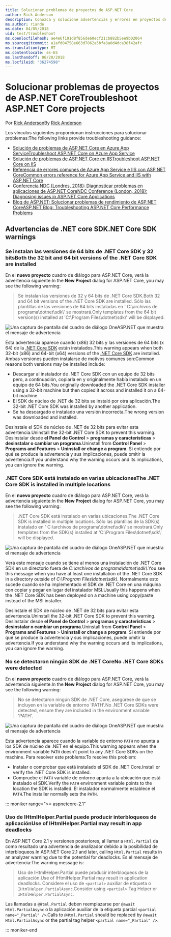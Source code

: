 ```yaml
---
title: Solucionar problemas de proyectos de ASP.NET Core
author: Rick-Anderson
description: Conozca y solucione advertencias y errores en proyectos de ASP.NET Core.
ms.author: riande
ms.date: 04/05/2018
uid: test/troubleshoot
ms.openlocfilehash: ae4e6f191d8f856de60ecf21cb882b5ee9b02064
ms.sourcegitcommit: a1afd04758e663d7062a5bfa8a0d4dca38f42afc
ms.translationtype: MT
ms.contentlocale: es-ES
ms.lasthandoff: 06/20/2018
ms.locfileid: "36274598"
---
```

# <a name="troubleshoot-aspnet-core-projects"></a><span data-ttu-id="884e4-103">Solucionar problemas de proyectos de ASP.NET Core</span><span class="sxs-lookup"><span data-stu-id="884e4-103">Troubleshoot ASP.NET Core projects</span></span>

<span data-ttu-id="884e4-104">Por [Rick Anderson](https://twitter.com/RickAndMSFT)</span><span class="sxs-lookup"><span data-stu-id="884e4-104">By [Rick Anderson](https://twitter.com/RickAndMSFT)</span></span>

<span data-ttu-id="884e4-105">Los vínculos siguientes proporcionan instrucciones para solucionar problemas:</span><span class="sxs-lookup"><span data-stu-id="884e4-105">The following links provide troubleshooting guidance:</span></span>

* [<span data-ttu-id="884e4-106">Solución de problemas de ASP.NET Core en Azure App Service</span><span class="sxs-lookup"><span data-stu-id="884e4-106">Troubleshoot ASP.NET Core on Azure App Service</span></span>](xref:host-and-deploy/azure-apps/troubleshoot)
* [<span data-ttu-id="884e4-107">Solución de problemas de ASP.NET Core en IIS</span><span class="sxs-lookup"><span data-stu-id="884e4-107">Troubleshoot ASP.NET Core on IIS</span></span>](xref:host-and-deploy/iis/troubleshoot)
* [<span data-ttu-id="884e4-108">Referencia de errores comunes de Azure App Service e IIS con ASP.NET Core</span><span class="sxs-lookup"><span data-stu-id="884e4-108">Common errors reference for Azure App Service and IIS with ASP.NET Core</span></span>](xref:host-and-deploy/azure-iis-errors-reference)
* [<span data-ttu-id="884e4-109">Conferencia NDC (Londres, 2018): Diagnosticar problemas en aplicaciones de ASP.NET Core</span><span class="sxs-lookup"><span data-stu-id="884e4-109">NDC Conference (London, 2018): Diagnosing issues in ASP.NET Core Applications</span></span>](https://www.youtube.com/watch?v=RYI0DHoIVaA)
* [<span data-ttu-id="884e4-110">Blog de ASP.NET: Solucionar problemas de rendimiento de ASP.NET Core</span><span class="sxs-lookup"><span data-stu-id="884e4-110">ASP.NET Blog: Troubleshooting ASP.NET Core Performance Problems</span></span>](https://blogs.msdn.microsoft.com/webdev/2018/05/23/asp-net-core-performance-improvements/)

## <a name="net-core-sdk-warnings"></a><span data-ttu-id="884e4-111">Advertencias de .NET core SDK</span><span class="sxs-lookup"><span data-stu-id="884e4-111">.NET Core SDK warnings</span></span>

### <a name="both-the-32-bit-and-64-bit-versions-of-the-net-core-sdk-are-installed"></a><span data-ttu-id="884e4-112">Se instalan las versiones de 64 bits de .NET Core SDK y 32 bits</span><span class="sxs-lookup"><span data-stu-id="884e4-112">Both the 32 bit and 64 bit versions of the .NET Core SDK are installed</span></span>

<span data-ttu-id="884e4-113">En el **nuevo proyecto** cuadro de diálogo para ASP.NET Core, verá la advertencia siguiente:</span><span class="sxs-lookup"><span data-stu-id="884e4-113">In the **New Project** dialog for ASP.NET Core, you may see the following warning:</span></span>

> <span data-ttu-id="884e4-114">Se instalan las versiones de 32 y 64 bits de .NET Core SDK.</span><span class="sxs-lookup"><span data-stu-id="884e4-114">Both 32 and 64 bit versions of the .NET Core SDK are installed.</span></span> <span data-ttu-id="884e4-115">Sólo las plantillas de las versiones de 64 bits instaladas en ' C:\\archivos de programa\\dotnet\\sdk\\' se mostrará.</span><span class="sxs-lookup"><span data-stu-id="884e4-115">Only templates from the 64 bit version(s) installed at 'C:\\Program Files\\dotnet\\sdk\\' will be displayed.</span></span>

![Una captura de pantalla del cuadro de diálogo OneASP.NET que muestra el mensaje de advertencia](troubleshoot/_static/both32and64bit.png)

<span data-ttu-id="884e4-117">Esta advertencia aparece cuando (x86) 32 bits y las versiones de 64 bits (x 64) de la [.NET Core SDK](https://www.microsoft.com/net/download/all) están instalados.</span><span class="sxs-lookup"><span data-stu-id="884e4-117">This warning appears when both 32-bit (x86) and 64-bit (x64) versions of the [.NET Core SDK](https://www.microsoft.com/net/download/all) are installed.</span></span> <span data-ttu-id="884e4-118">Ambas versiones pueden instalarse de motivos comunes son:</span><span class="sxs-lookup"><span data-stu-id="884e4-118">Common reasons both versions may be installed include:</span></span>

* <span data-ttu-id="884e4-119">Descargar al instalador de .NET Core SDK con un equipo de 32 bits pero, a continuación, copiarla en y originalmente había instalado en un equipo de 64 bits.</span><span class="sxs-lookup"><span data-stu-id="884e4-119">You originally downloaded the .NET Core SDK installer using a 32-bit machine but then copied it across and installed it on a 64-bit machine.</span></span>
* <span data-ttu-id="884e4-120">El SDK de núcleo de .NET de 32 bits se instaló por otra aplicación.</span><span class="sxs-lookup"><span data-stu-id="884e4-120">The 32-bit .NET Core SDK was installed by another application.</span></span>
* <span data-ttu-id="884e4-121">Se ha descargado e instalado una versión incorrecta.</span><span class="sxs-lookup"><span data-stu-id="884e4-121">The wrong version was downloaded and installed.</span></span>

<span data-ttu-id="884e4-122">Desinstale el SDK de núcleo de .NET de 32 bits para evitar esta advertencia.</span><span class="sxs-lookup"><span data-stu-id="884e4-122">Uninstall the 32-bit .NET Core SDK to prevent this warning.</span></span> <span data-ttu-id="884e4-123">Desinstalar desde **el Panel de Control** > **programas y características** > **desinstalar o cambiar un programa**.</span><span class="sxs-lookup"><span data-stu-id="884e4-123">Uninstall from **Control Panel** > **Programs and Features** > **Uninstall or change a program**.</span></span> <span data-ttu-id="884e4-124">Si entiende por qué se produce la advertencia y sus implicaciones, puede omitir la advertencia.</span><span class="sxs-lookup"><span data-stu-id="884e4-124">If you understand why the warning occurs and its implications, you can ignore the warning.</span></span>

### <a name="the-net-core-sdk-is-installed-in-multiple-locations"></a><span data-ttu-id="884e4-125">.NET Core SDK está instalado en varias ubicaciones</span><span class="sxs-lookup"><span data-stu-id="884e4-125">The .NET Core SDK is installed in multiple locations</span></span>

<span data-ttu-id="884e4-126">En el **nuevo proyecto** cuadro de diálogo para ASP.NET Core, verá la advertencia siguiente:</span><span class="sxs-lookup"><span data-stu-id="884e4-126">In the **New Project** dialog for ASP.NET Core, you may see the following warning:</span></span>

> <span data-ttu-id="884e4-127">.NET Core SDK está instalado en varias ubicaciones.</span><span class="sxs-lookup"><span data-stu-id="884e4-127">The .NET Core SDK is installed in multiple locations.</span></span> <span data-ttu-id="884e4-128">Sólo las plantillas de la SDK(s) instalado en ' C:\\archivos de programa\\dotnet\\sdk\\' se mostrará.</span><span class="sxs-lookup"><span data-stu-id="884e4-128">Only templates from the SDK(s) installed at 'C:\\Program Files\\dotnet\\sdk\\' will be displayed.</span></span>

![Una captura de pantalla del cuadro de diálogo OneASP.NET que muestra el mensaje de advertencia](troubleshoot/_static/multiplelocations.png)

<span data-ttu-id="884e4-130">Verá este mensaje cuando se tiene al menos una instalación de .NET Core SDK en un directorio fuera de *C:\\archivos de programa\\dotnet\\sdk\\*.</span><span class="sxs-lookup"><span data-stu-id="884e4-130">You see this message when you have at least one installation of the .NET Core SDK in a directory outside of *C:\\Program Files\\dotnet\\sdk\\*.</span></span> <span data-ttu-id="884e4-131">Normalmente esto sucede cuando se ha implementado el SDK de .NET Core en una máquina con copiar y pegar en lugar del instalador MSI.</span><span class="sxs-lookup"><span data-stu-id="884e4-131">Usually this happens when the .NET Core SDK has been deployed on a machine using copy/paste instead of the MSI installer.</span></span>

<span data-ttu-id="884e4-132">Desinstale el SDK de núcleo de .NET de 32 bits para evitar esta advertencia.</span><span class="sxs-lookup"><span data-stu-id="884e4-132">Uninstall the 32-bit .NET Core SDK to prevent this warning.</span></span> <span data-ttu-id="884e4-133">Desinstalar desde **el Panel de Control** > **programas y características** > **desinstalar o cambiar un programa**.</span><span class="sxs-lookup"><span data-stu-id="884e4-133">Uninstall from **Control Panel** > **Programs and Features** > **Uninstall or change a program**.</span></span> <span data-ttu-id="884e4-134">Si entiende por qué se produce la advertencia y sus implicaciones, puede omitir la advertencia.</span><span class="sxs-lookup"><span data-stu-id="884e4-134">If you understand why the warning occurs and its implications, you can ignore the warning.</span></span>

### <a name="no-net-core-sdks-were-detected"></a><span data-ttu-id="884e4-135">No se detectaron ningún SDK de .NET Core</span><span class="sxs-lookup"><span data-stu-id="884e4-135">No .NET Core SDKs were detected</span></span>

<span data-ttu-id="884e4-136">En el **nuevo proyecto** cuadro de diálogo para ASP.NET Core, verá la advertencia siguiente:</span><span class="sxs-lookup"><span data-stu-id="884e4-136">In the **New Project** dialog for ASP.NET Core, you may see the following warning:</span></span>

> <span data-ttu-id="884e4-137">No se detectaron ningún SDK de .NET Core, asegúrese de que se incluyen en la variable de entorno 'PATH'.</span><span class="sxs-lookup"><span data-stu-id="884e4-137">No .NET Core SDKs were detected, ensure they are included in the environment variable 'PATH'.</span></span>

![Una captura de pantalla del cuadro de diálogo OneASP.NET que muestra el mensaje de advertencia](troubleshoot/_static/NoNetCore.png)

<span data-ttu-id="884e4-139">Esta advertencia aparece cuando la variable de entorno `PATH` no apunta a los SDK de núcleo de .NET en el equipo.</span><span class="sxs-lookup"><span data-stu-id="884e4-139">This warning appears when the environment variable `PATH` doesn't point to any .NET Core SDKs on the machine.</span></span> <span data-ttu-id="884e4-140">Para resolver este problema:</span><span class="sxs-lookup"><span data-stu-id="884e4-140">To resolve this problem:</span></span>

* <span data-ttu-id="884e4-141">Instalar o comprobar que está instalado el SDK de .NET Core.</span><span class="sxs-lookup"><span data-stu-id="884e4-141">Install or verify the .NET Core SDK is installed.</span></span>
* <span data-ttu-id="884e4-142">Compruebe el `PATH` variable de entorno apunta a la ubicación que está instalado el SDK.</span><span class="sxs-lookup"><span data-stu-id="884e4-142">Verify the `PATH` environment variable points to the location the SDK is installed.</span></span> <span data-ttu-id="884e4-143">El instalador normalmente establece el `PATH`.</span><span class="sxs-lookup"><span data-stu-id="884e4-143">The installer normally sets the `PATH`.</span></span>

::: moniker range=">= aspnetcore-2.1"

### <a name="use-of-ihtmlhelperpartial-may-result-in-app-deadlocks"></a><span data-ttu-id="884e4-144">Uso de IHtmlHelper.Partial puede producir interbloqueos de aplicación</span><span class="sxs-lookup"><span data-stu-id="884e4-144">Use of IHtmlHelper.Partial may result in app deadlocks</span></span>

<span data-ttu-id="884e4-145">En ASP.NET Core 2.1 y versiones posteriores, al llamar a `Html.Partial` da como resultado una advertencia de analizador debido a la posibilidad de interbloqueos.</span><span class="sxs-lookup"><span data-stu-id="884e4-145">In ASP.NET Core 2.1 and later, calling `Html.Partial` results in an analyzer warning due to the potential for deadlocks.</span></span> <span data-ttu-id="884e4-146">Es el mensaje de advertencia:</span><span class="sxs-lookup"><span data-stu-id="884e4-146">The warning message is:</span></span>

> <span data-ttu-id="884e4-147">Uso de IHtmlHelper.Partial puede producir interbloqueos de la aplicación.</span><span class="sxs-lookup"><span data-stu-id="884e4-147">Use of IHtmlHelper.Partial may result in application deadlocks.</span></span> <span data-ttu-id="884e4-148">Considere el uso de `<partial>` auxiliar de etiqueta o `IHtmlHelper.PartialAsync`.</span><span class="sxs-lookup"><span data-stu-id="884e4-148">Consider using `<partial>` Tag Helper or `IHtmlHelper.PartialAsync`.</span></span>

<span data-ttu-id="884e4-149">Las llamadas a `@Html.Partial` deben reemplazarse por `@await Html.PartialAsync` o la aplicación auxiliar de la etiqueta parcial `<partial name="_Partial" />`.</span><span class="sxs-lookup"><span data-stu-id="884e4-149">Calls to `@Html.Partial` should be replaced by `@await Html.PartialAsync` or the partial tag helper `<partial name="_Partial" />`.</span></span>

::: moniker-end
